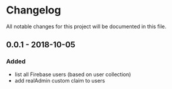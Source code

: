# Changelog
All notable changes for this project will be documented in this file.

## 0.0.1 - 2018-10-05
### Added
- list all Firebase users (based on user collection)
- add realAdmin custom claim to users